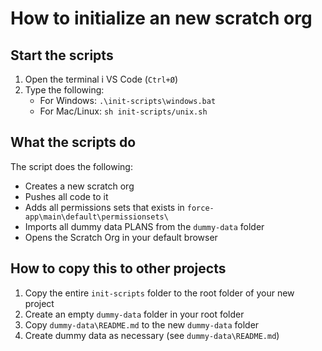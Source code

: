 # How to initialize an new scratch org

## Start the scripts

1. Open the terminal i VS Code (`Ctrl+Ø`)
2. Type the following:
	* For Windows: `.\init-scripts\windows.bat`
	* For Mac/Linux: `sh init-scripts/unix.sh`

## What the scripts do

The script does the following:
* Creates a new scratch org
* Pushes all code to it
* Adds all permissions sets that exists in `force-app\main\default\permissionsets\`
* Imports all dummy data PLANS from the `dummy-data` folder
* Opens the Scratch Org in your default browser

## How to copy this to other projects

1. Copy the entire `init-scripts` folder to the root folder of your new project
2. Create an empty `dummy-data` folder in your root folder
3. Copy `dummy-data\README.md` to the new `dummy-data` folder
3. Create dummy data as necessary (see `dummy-data\README.md`)